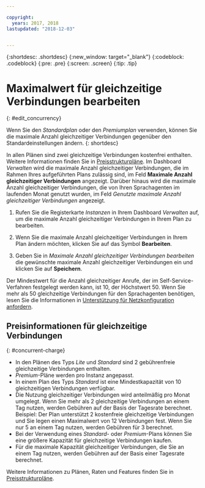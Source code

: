 ```yaml
---

copyright:
  years: 2017, 2018
lastupdated: "2018-12-03"


---
```


{:shortdesc: .shortdesc}
{:new_window: target="_blank"}
{:codeblock: .codeblock}
{:pre: .pre}
{:screen: .screen}
{:tip: .tip}

# Maximalwert für gleichzeitige Verbindungen bearbeiten
{: #edit_concurrency}

Wenn Sie den _Standardplan_ oder den _Premiumplan_ verwenden, können Sie die maximale Anzahl gleichzeitiger Verbindungen gegenüber den Standardeinstellungen ändern.
{: shortdesc}

In allen Plänen sind zwei gleichzeitige Verbindungen kostenfrei enthalten. Weitere Informationen finden Sie in [Preisstrukturpläne](https://cloud.ibm.com/catalog/services/voice-agent-with-watson). Im Dashboard _Verwalten_ wird die maximale Anzahl gleichzeitiger Verbindungen, die im Rahmen Ihres aufgeführten Plans zulässig sind, im Feld **Maximale Anzahl gleichzeitiger Verbindungen** angezeigt. Darüber hinaus wird die maximale Anzahl gleichzeitiger Verbindungen, die von Ihren Sprachagenten im laufenden Monat genutzt wurden, im Feld _Genutzte maximale Anzahl gleichzeitiger Verbindungen_ angezeigt.

1. Rufen Sie die Registerkarte _Instanzen_ in Ihrem Dashboard _Verwalten_ auf, um die maximale Anzahl gleichzeitiger Verbindungen in Ihrem Plan zu bearbeiten.

1. Wenn Sie die maximale Anzahl gleichzeitiger Verbindungen in Ihrem Plan ändern möchten, klicken Sie auf das Symbol **Bearbeiten**.

1. Geben Sie in _Maximale Anzahl gleichzeitiger Verbindungen bearbeiten_ die gewünschte maximale Anzahl gleichzeitiger Verbindungen ein und klicken Sie auf **Speichern**.

Der Mindestwert für die Anzahl gleichzeitiger Anrufe, der im Self-Service-Verfahren festgelegt werden kann, ist 10, der Höchstwert 50. Wenn Sie mehr als 50 gleichzeitige Verbindungen für den Sprachagenten benötigen, lesen Sie die Informationen in [Unterstützung für Netzkonfiguration anfordern](connect-SIP.html#request-setup).

## Preisinformationen für gleichzeitige Verbindungen
{: #concurrent-charge}

  * In den Plänen des Typs _Lite_ und _Standard_ sind 2 gebührenfreie gleichzeitige Verbindungen enthalten.
  * _Premium_-Pläne werden pro Instanz angepasst.
  * In einem Plan des Typs _Standard_ ist eine Mindestkapazität von 10 gleichzeitigen Verbindungen verfügbar.
  * Die Nutzung gleichzeitiger Verbindungen wird anteilmäßig pro Monat umgelegt. Wenn Sie mehr als 2 gleichzeitige Verbindungen an einem Tag nutzen, werden Gebühren auf der Basis der Tagesrate berechnet. Beispiel: Der Plan unterstützt 2 kostenfreie gleichzeitige Verbindungen und Sie legen einen Maximalwert von 12 Verbindungen fest. Wenn Sie nur 5 an einem Tag nutzen, werden Gebühren für 3 berechnet.
  * Bei der Verwendung eines _Standard_- oder _Premium_-Plans können Sie eine größere Kapazität für gleichzeitige Verbindungen kaufen.
  * Für die maximale Kapazität gleichzeitiger Verbindungen, die Sie an einem Tag nutzen, werden Gebühren auf der Basis einer Tagesrate berechnet.

Weitere Informationen zu Plänen, Raten und Features finden Sie in [Preisstrukturpläne](https://cloud.ibm.com/catalog/services/voice-agent-with-watson).
